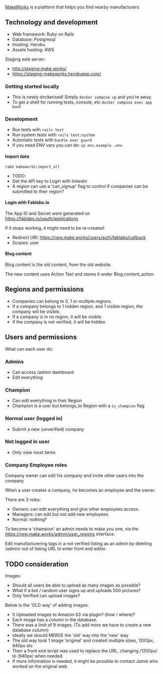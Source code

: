 [MakeWorks](https://make.works/) is a platform that helps you find nearby manufacturers

## Technology and development

- Web framework: Ruby on Rails
- Database: Postgresql
- Hosting: Heroku
- Assets hosting: AWS

Staging web server:
- http://staging.make.works/
- https://staging-makeworks.herokuapp.com/

### Getting started locally
 - This is newly dockerised! Simply `docker compose up` and you're away.
 - To get a shell for running tests, console, etc `docker compose exec app bash`
### Development

* Run tests with `rails test`
* Run system tests with `rails test:system`
* Automatic tests with `bundle exec guard`
* If you need ENV vars you can do: `cp env.example .env`

#### Import data

`rake makeworks:import_all`

- TODO:
- Get the API key to Login with linkedin
- A region can use a 'can_signup' flag to control if companies can be submitted to their region?

#### Login with Fablabs.io

The App ID and Secret were generated on https://fablabs.io/oauth/applications

If it stops working, it might need to be re-created:
* Redirect URI: https://new.make.works/users/auth/fablabs/callback
* Scopes: user

#### Blog content

Blog.content is the old content, from the old website.

The new content uses Action Text and stores it under Blog.content_action

## Regions and permissions

- Companies can belong to 0, 1 or multiple regions.
- If a company belongs to 1 hidden region, and 1 visible region, the company will be visible.
- If a company is in no region, it will be visible.
- If the company is not verified, it will be hidden.

## Users and permissions

What can each user do:

### Admins
- Can access /admin dashboard
- Edit everything

### Champion
- Can edit everything in their Region
- Champion is a user but belongs_to Region with a `is_champion` flag

### Normal user (logged in)
- Submit a new (unverified) company

### Not logged in user
- Only view most items

### Company Employee roles
Company owner can edit his company and invite other users into the company

When a user creates a company, he becomes an employee and the owner.

There are 3 roles:
- Owners: can edit everything and give other employees access.
- Managers: can edit but not add new employees.
- Normal: nothing?


To become a 'champion' an admin needs to make you one, via the https://new.make.works/admin/user_regions interface.

Edit manufacturering tags in a not verified listing as an admin by deleting /admin/ out of listing URL to enter front end editor.

## TODO consideration

Images:
* Should all users be able to upload as many images as possible?
* What if a bot / random user signs up and uploads 500 pictures?
* Only Verified can upload images?

Below is the 'OLD way' of adding images.
* It Uploaded images to Amazon S3 via plugin? (how / where)?
* Each image has a column in the database.
* There was a limit of 9 images. (To add more we have to create a new database column)
* Ideally we should MERGE the 'old' way into the 'new' way
* The old way took 1 image 'original' and created multiple sizes, 1200px, 940px etc
* Then a front end script was used to replace the URL, changing /1200px/ to /940px/ when needed.
* If more information is needed, it might be possible to contact Jamie who worked on the original web
